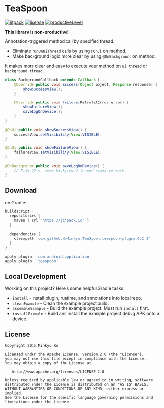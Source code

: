 TeaSpoon
========

[![jitpack](https://img.shields.io/badge/jitpack%20maven-v0.2.1-blue.svg)](https://img.shields.io/badge/jitpack%20maven-0.2.1-blue.svg)
[![license](https://img.shields.io/hexpm/l/plug.svg)](LICENSE)
[![productiveLevel](https://img.shields.io/badge/productiveLevel-non--productive-red.svg)](https://img.shields.io/badge/productiveLevel-non--productive-red.svg)

**This library is non-productive!**

Annotation-triggered method call by specified thread.
* Eliminate `runOnUiThread` calls by using `@OnUi` on method.
* Make background logic more clear by using `@OnBackground` on method.

It makes more clear and easy to execute your method on `ui thread` or `background thread`.

``` java
class BackgroundCallback extends Callback {
	@Override public void success(Object object, Response response) {
		showSuccessView();
	}

	@Override public void failure(RetrofitError error) {
		showFailureView();
		saveLogOnDevice();
	}
}

@OnUi public void showSuccessView() {
	successView.setVisibility(View.VISIBLE);
}

@OnUi public void showFailureView() {
	failureView.setVisibility(View.VISIBLE);
}

@OnBackground public void saveLogOnDevice() {
	// File IO or some background thread required work
}
```

Download
--------

on Gradle:
```groovy
buildscript {
  repositories {
    maven { url "https://jitpack.io" }
  }

  dependencies {
    classpath 'com.github.KoMinkyu.TeaSpoon:teaspoon-plugin:0.2.1'
  }
}

apply plugin: 'com.android.application'
apply plugin: 'teaspoon'
```

Local Development
-----------------

Working on this project? Here's some helpful Gradle tasks:

 * `install` - Install plugin, runtime, and annotations into local repo.
 * `cleanExample` - Clean the example project build.
 * `assembleExample` - Build the example project. Must run `install` first.
 * `installExample` - Build and install the example project debug APK onto a device.

License
-------

    Copyright 2015 Minkyu Ko

    Licensed under the Apache License, Version 2.0 (the "License");
    you may not use this file except in compliance with the License.
    You may obtain a copy of the License at

       http://www.apache.org/licenses/LICENSE-2.0

    Unless required by applicable law or agreed to in writing, software
    distributed under the License is distributed on an "AS IS" BASIS,
    WITHOUT WARRANTIES OR CONDITIONS OF ANY KIND, either express or implied.
    See the License for the specific language governing permissions and
    limitations under the License.
